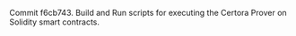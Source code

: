 Commit f6cb743.                    Build and Run scripts for executing the Certora Prover on Solidity smart contracts.